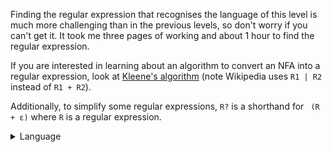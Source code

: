 Finding the regular expression that recognises the language of this level is 
much more challenging than in the previous levels, so don't worry if you 
can't get it. It took me three pages of working and about 1 hour to find the 
regular expression.

If you are interested in learning about an algorithm to convert an NFA into 
a regular expression, look at
[Kleene's algorithm](https://en.wikipedia.org/wiki/Kleene%27s_algorithm) 
(note Wikipedia uses `R1 | R2` instead of `R1 + R2`). 

Additionally, to simplify some regular expressions, `R?` is a shorthand for `
(R + ε)` where `R` is a regular expression.

<details markdown>
    <summary>Language</summary>
    This automaton accepts the language recognised by:

```text
1(
    (000?1?)*00?(01)? 
    + (00 + 01(1 + (000?1?)*000?11?)?0)*
      0(1((000?1?)*00?(01)?)?)?
)2
```

Don't worry if you got something different. I didn't use Kleene's 
 algorithm, and there are many possible answers, so you're probably correct. 
</details>
<!--
A = (000?1?)*
B' = 01?0 + 01A000?10 + 01(1 + A000?11)?0
   = 00 + 010 + 01A000?10 + 010 + 0110 + 01A000?110
   = 00 + 01(1 + A000?1 + A000?11)?0
   = 00 + 01(1 + A000?11?)?0
   = 00 + 01(1 + (000?1?)*000?11?)?0
B = (B')* = (00 + 01(1 + (000?1?)*000?11?)?0)*


1B(01?2 + 01A00?(01)?2) + 1A00?(01)?2
1B01?2 + 1B01A00?(01)?2 + 1A00?(01)?2
C = A00?(01)? = (000?1?)*00?(01)?
1B01?2 + 1B01C2 + 1C2
1B02 + 1B012 + 1B01C2 + 1C2
1(B0 + B01 + B01C + C)2
1(C + B0(1 + 1C)?)2
1(C + B0(1C?)?)2
1((000?1?)*00?(01)? + (00 + 01(1 + (000?1?)*000?11?)?0)*0(1((000?1?)*00?(01)?)?)?)2

1(
    (000?1?)*00?(01)? 
    + (00 + 01(1 + (000?1?)*000?11?)?0)*
      0(1((000?1?)*00?(01)?)?)?
)2


1(B01? + B01C + C)2
1(C + B0(1C + 1?))2

1(
    (000?1?)*00?(01)?
    + (00 + 01(1 + (000?1?)*000?11?)?0)*0
      (1 + (000?1?)*00?(01)?)
)2
-->
